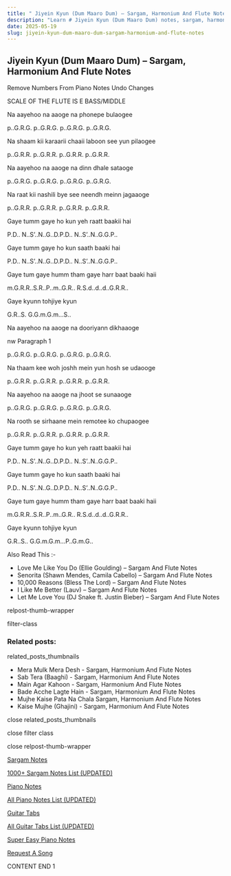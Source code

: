 ```yaml
---
title: " Jiyein Kyun (Dum Maaro Dum) – Sargam, Harmonium And Flute Notes"
description: "Learn # Jiyein Kyun (Dum Maaro Dum) notes, sargam, harmonium notations and flute notes. Easy step-by-step tutorial for beginners."
date: 2025-05-19
slug: jiyein-kyun-dum-maaro-dum-sargam-harmonium-and-flute-notes
---
```


## Jiyein Kyun (Dum Maaro Dum) – Sargam, Harmonium And Flute Notes

Remove Numbers From Piano Notes
Undo Changes

SCALE OF THE FLUTE IS E BASS/MIDDLE

Na aayehoo na aaoge na phonepe bulaogee

p..G.R.G. p..G.R.G. p..G.R.G. p..G.R.G.

Na shaam kii karaarii chaaii laboon see yun pilaogee

p..G.R.R. p..G.R.R. p..G.R.R. p..G.R.R.

Na aayehoo na aaoge na dinn dhale sataoge

p..G.R.G. p..G.R.G. p..G.R.G. p..G.R.G.

Na raat kii nashili bye see neendh meinn jagaaoge

p..G.R.R. p..G.R.R. p..G.R.R. p..G.R.R.

Gaye tumm gaye ho kun yeh raatt baakii hai

P.D.. N..S’..N..G..D.P.D.. N..S’..N..G.G.P..

Gaye tumm gaye ho kun saath baaki hai

P.D.. N..S’..N..G..D.P.D.. N..S’..N..G.G.P..

Gaye tum gaye humm tham gaye harr baat baaki haii

m.G.R.R..S.R..P..m..G.R.. R.S.d..d..d..G.R.R..

Gaye kyunn tohjiye kyun

G.R..S. G.G.m.G.m…S..

Na aayehoo na aaoge na dooriyann dikhaaoge

nw Paragraph 1

p..G.R.G. p..G.R.G. p..G.R.G. p..G.R.G.

Na thaam kee woh joshh mein yun hosh se udaooge

p..G.R.R. p..G.R.R. p..G.R.R. p..G.R.R.

Na aayehoo na aaoge na jhoot se sunaaoge

p..G.R.G. p..G.R.G. p..G.R.G. p..G.R.G.

Na rooth se sirhaane mein remotee ko chupaogee

p..G.R.R. p..G.R.R. p..G.R.R. p..G.R.R.

Gaye tumm gaye ho kun yeh raatt baakii hai

P.D.. N..S’..N..G..D.P.D.. N..S’..N..G.G.P..

Gaye tumm gaye ho kun saath baaki hai

P.D.. N..S’..N..G..D.P.D.. N..S’..N..G.G.P..

Gaye tum gaye humm tham gaye harr baat baaki haii

m.G.R.R..S.R..P..m..G.R.. R.S.d..d..d..G.R.R..

Gaye kyunn tohjiye kyun

G.R..S.. G.G.m.G.m…P..G.m.G..

Also Read This :-

- Love Me Like You Do (Ellie Goulding) – Sargam And Flute Notes
- Senorita (Shawn Mendes, Camila Cabello) – Sargam And Flute Notes
- 10,000 Reasons (Bless The Lord) – Sargam And Flute Notes
- I Like Me Better (Lauv) – Sargam And Flute Notes
- Let Me Love You (DJ Snake ft. Justin Bieber) – Sargam And Flute Notes

relpost-thumb-wrapper

filter-class

### Related posts:

related_posts_thumbnails

- Mera Mulk Mera Desh - Sargam, Harmonium And Flute Notes
- Sab Tera (Baaghi) - Sargam, Harmonium And Flute Notes
- Main Agar Kahoon - Sargam, Harmonium And Flute Notes
- Bade Acche Lagte Hain - Sargam, Harmonium And Flute Notes
- Mujhe Kaise Pata Na Chala Sargam, Harmonium And Flute Notes
- Kaise Mujhe (Ghajini) - Sargam, Harmonium And Flute Notes

close related_posts_thumbnails

close filter class

close relpost-thumb-wrapper

[Sargam Notes](/sargam-notes.html)

[1000+ Sargam Notes List (UPDATED)](/all-songs-list-sargam-notes.html)

[Piano Notes](/piano-notes.html)

[All Piano Notes List (UPDATED)](/all-songs-list-piano-notes.html)

[Guitar Tabs](/guitar-tabs.html)

[All Guitar Tabs List (UPDATED)](/all-songs-list-guitar-tabs.html)

[Super Easy Piano Notes](https://studywall.in/)

[Request A Song](/request-a-song.html)

CONTENT END 1
